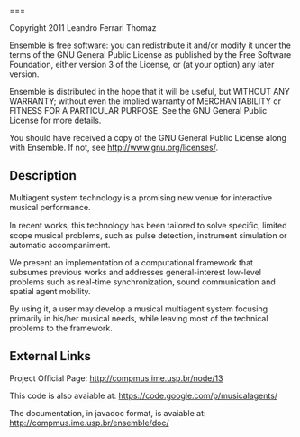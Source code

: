 ===

Copyright 2011 Leandro Ferrari Thomaz 

Ensemble is free software: you can redistribute it and/or modify
it under the terms of the GNU General Public License as published by
the Free Software Foundation, either version 3 of the License, or
(at your option) any later version.

Ensemble is distributed in the hope that it will be useful,
but WITHOUT ANY WARRANTY; without even the implied warranty of
MERCHANTABILITY or FITNESS FOR A PARTICULAR PURPOSE.  See the
GNU General Public License for more details.
 
You should have received a copy of the GNU General Public License
along with Ensemble.  If not, see <http://www.gnu.org/licenses/>.

Description
------

Multiagent system technology is a promising new venue 
for interactive musical performance. 

In recent works, this technology has been tailored to solve 
speciﬁc, limited scope musical problems, such as pulse detection, 
instrument simulation or automatic accompaniment. 

We present an implementation of a computational framework that 
subsumes previous works and addresses general-interest low-level 
problems such as real-time synchronization, sound communication 
and spatial agent mobility. 

By using it, a user may develop a musical multiagent system 
focusing primarily in his/her musical needs, while leaving 
most of the technical problems to the framework.

External Links
------

Project Official Page:
    http://compmus.ime.usp.br/node/13

This code is also avaiable at:
    https://code.google.com/p/musicalagents/

The documentation, in javadoc format, is avaiable at:
    http://compmus.ime.usp.br/ensemble/doc/    
